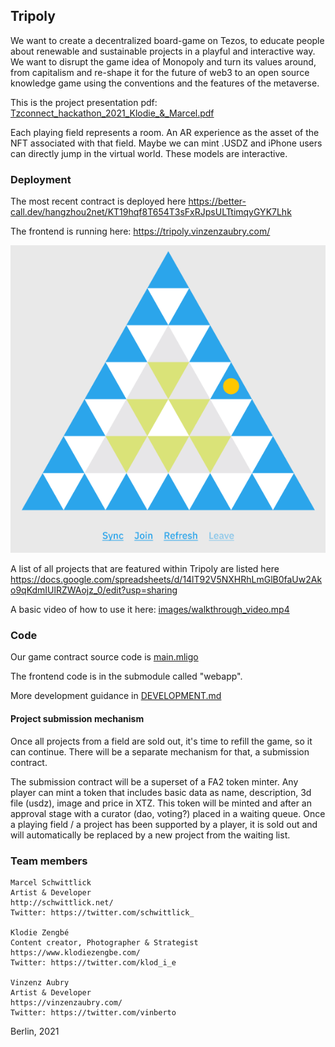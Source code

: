 ## Tripoly

We want to create a decentralized board-game on Tezos, to educate people about renewable and sustainable projects in a playful and interactive way. We want to disrupt the game idea of Monopoly and turn its values around, from capitalism and re-shape it for the future of web3 to an open source knowledge game using the conventions and the features of the metaverse.

This is the project presentation pdf: [Tzconnect_hackathon_2021_Klodie_&_Marcel.pdf](Tzconnect_hackathon_2021_Klodie_&_Marcel.pdf)

Each playing field represents a room. An AR experience as the asset of the NFT associated with that field. Maybe we can mint .USDZ and iPhone users can directly jump in the virtual world. These models are interactive.

### Deployment

The most recent contract is deployed here https://better-call.dev/hangzhou2net/KT19hqf8T654T3sFxRJpsULTtimqyGYK7Lhk

The frontend is running here: https://tripoly.vinzenzaubry.com/

![alt text](./images/e6d7affdb45a4b609ed13bf072e36520.png "Screenshot of the game board of Tripoly")

A list of all projects that are featured within Tripoly are listed here https://docs.google.com/spreadsheets/d/14lT92V5NXHRhLmGlB0faUw2Ako9qKdmIUlRZWAojz_0/edit?usp=sharing

A basic video of how to use it here: [images/walkthrough_video.mp4](images/walkthrough_video.mp4)

### Code

Our game contract source code is [main.mligo](tripoly/main.mligo)

The frontend code is in the submodule called "webapp".

More development guidance in [DEVELOPMENT.md](DEVELOPMENT.md)

#### Project submission mechanism
Once all projects from a field are sold out, it's time to refill the game, so it can continue. There will be a separate mechanism for that, a submission contract.

The submission contract will be a superset of a FA2 token minter. Any player can mint a token that includes basic data as name, description, 3d file (usdz), image and price in XTZ. This token will be minted and after an approval stage with a curator (dao, voting?) placed in a waiting queue. Once a playing field / a project has been supported by a player, it is sold out and will automatically be replaced by a new project from the waiting list.


### Team members

    Marcel Schwittlick 
    Artist & Developer
    http://schwittlick.net/
    Twitter: https://twitter.com/schwittlick_

    Klodie Zengbé 
    Content creator, Photographer & Strategist    
    https://www.klodiezengbe.com/
    Twitter: https://twitter.com/klod_i_e

    Vinzenz Aubry 
    Artist & Developer
    https://vinzenzaubry.com/
    Twitter: https://twitter.com/vinberto

Berlin, 2021